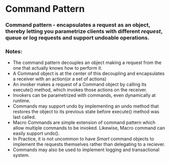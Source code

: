 # Command Pattern

### Command pattern - encapsulates a request as an object, thereby letting you parametrize clients with different _request_, queue or log requests and support undoable operations.

### Notes:
- The command pattern decouples an object making a request from the one that actually knows how to perform it.
- A Command object is at the center of this decoupling and encapsulates a receiver with an action(or a set of actions)
- An invoker makes a request of a Command object by calling its execute() method, which invokes those actions on the receiver.
- Invokers can be parametrized with commands, even dynamically at runtime.
- Commands may support undo by implementing an undo method that restores the object to its previous state before execute() method was last called.
- Macro Commands are simple extension of command pattern which allow multiple commands to be invoked. Likewise, Macro command can easily support undo().
- In Practice, it is not uncommon to have _Smart_ command objects to implement the requests themselves rather than delegating to a reciever.
- Commands may also be used to implement logging and transactional system.